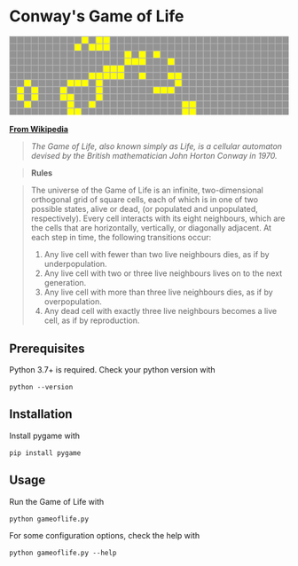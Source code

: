 # Conway's Game of Life
![Conway's Game of Life](screenshot.png)

**[From Wikipedia](https://en.wikipedia.org/wiki/Conway%27s_Game_of_Life)**
> _The Game of Life, also known simply as Life, is a cellular automaton devised by the British mathematician John Horton Conway in 1970._

> **Rules**

> The universe of the Game of Life is an infinite, two-dimensional orthogonal grid of square cells, each of which is in one of two possible states, alive or dead, (or populated and unpopulated, respectively). Every cell interacts with its eight neighbours, which are the cells that are horizontally, vertically, or diagonally adjacent. At each step in time, the following transitions occur:
> 1. Any live cell with fewer than two live neighbours dies, as if by underpopulation.
> 2. Any live cell with two or three live neighbours lives on to the next generation.
> 3. Any live cell with more than three live neighbours dies, as if by overpopulation.
> 4. Any dead cell with exactly three live neighbours becomes a live cell, as if by reproduction.


## Prerequisites

Python 3.7+ is required. Check your python version with
```
python --version
```

## Installation

Install pygame with
```
pip install pygame
```

## Usage

Run the Game of Life with
```
python gameoflife.py
```

For some configuration options, check the help with
```
python gameoflife.py --help
```
